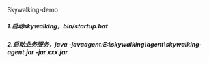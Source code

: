 
Skywalking-demo

##### 1.启动skywalking，bin/startup.bat
##### 2.启动业务服务，java -javaagent:E:\skywalking\agent\skywalking-agent.jar -jar xxx.jar


